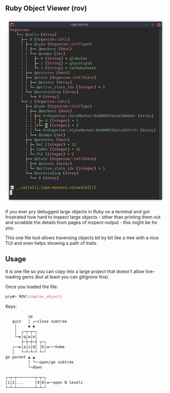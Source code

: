 Ruby Object Viewer (rov)
------------------------

![Example](example.png)

If you ever pry debugged large objects in Ruby on a terminal and got frustrated how hard to inspect large objects - other than printing them out and scrabble the details from pages of inspect-output - this might be for you.

This one file tool allows traversing objects bit by bit like a tree with a nice TUI and even helps showing a path of trails.

## Usage

It is one file so you can copy into a large project that doesn't allow live-loading gems (but at least you can gitignore this).

Once you loaded the file:

```bash
pry#> ROV[complex_object]
```

Keys:

```
          up
   quit   │ ┌─close subtree
    │     ▼ ▼
    │  ┌─┬─┬─┐
    └─►│q│w│e│
       ├─┼─┼─┼ ┬─┐
   ┌──►│a│s│d│ │h│◄───home
   │   └─┴─┴─┴ ┴─┘
go parent ▲ ▲
          │ └──open/go subtree
          └─down

┌─┬─┬────────┬─┬─┐
│1│2│...     │9│0│◄──open N levels
└─┴─┴────────┴─┴─┘
```